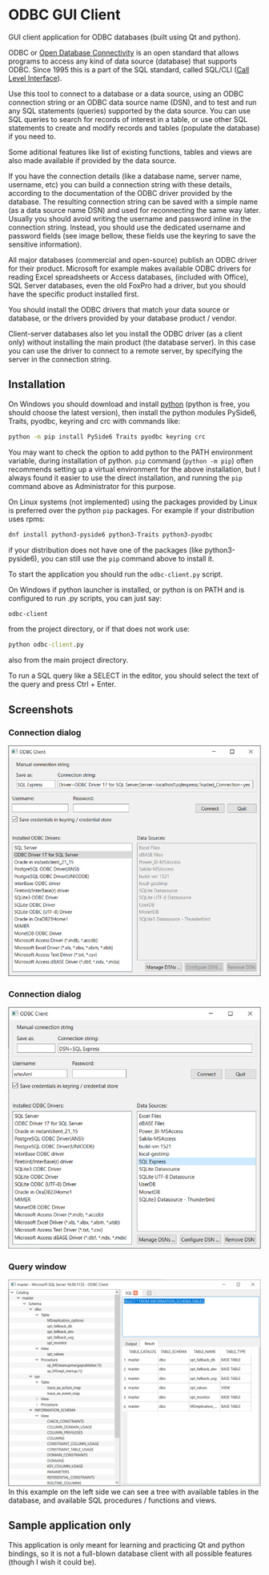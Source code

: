 # ODBC GUI Client
GUI client application for ODBC databases (built using Qt and python).

ODBC or [Open Database Connectivity](https://en.wikipedia.org/wiki/Open_Database_Connectivity) is an open standard that allows programs to access any kind of data source (database) that supports ODBC. Since 1995 this is a part of the SQL standard, called SQL/CLI ([Call Level Interface](https://en.wikipedia.org/wiki/Call_Level_Interface)).

Use this tool to connect to a database or a data source, using an ODBC connection string or an ODBC data source name (DSN), and to test and run any SQL statements (queries) supported by the data source. You can use SQL queries to search for records of interest in a table, or use other SQL statements to create and modify records and tables (populate the database) if you need to.

Some aditional features like list of existing functions, tables and views are also made available if provided by the data source.

If you have the connection details (like a database name, server name, username, etc) you can build a connection string with these details, according to the documentation of the ODBC driver provided by the database. The resulting connection string can be saved with a simple name (as a data source name DSN) and used for reconnecting the same way later. Usually you should avoid writing the username and password inline in the connection string. Instead, you should use the dedicated username and password fields (see image bellow, these fields use the keyring to save the sensitive information).

All major databases (commercial and open-source) publish an ODBC driver for their product. Microsoft for example makes available ODBC drivers for reading Excel spreadsheets or Access databases,
(included with Office), SQL Server databases, even the old FoxPro had a driver, but you should have the specific product installed first.

You should install the ODBC drivers that match your data source or database, or the drivers provided by your database product / vendor.

Client-server databases also let you install the ODBC driver (as a client only) without installing the main product (the database server). In this case you can use the
driver to connect to a remote server, by specifying the server in the connection string.

## Installation
On Windows you should download and install [python](https://www.python.org/downloads/) (python is free, you should choose the latest version), then install the python modules PySide6, Traits, pyodbc, keyring and crc with commands like:
```sh
python -m pip install PySide6 Traits pyodbc keyring crc
```
You may want to check the option to add python to the PATH environment variable, during installation of python. `pip` command (`python -m pip`) often recommends setting up a virtual environment for the above installation, but I always found it easier to use the direct installation, and running the `pip` command above as Administrator for this purpose.

On Linux systems (not implemented) using the packages provided by Linux is preferred over the python `pip` packages. For example if your distribution uses rpms:
```sh
dnf install python3-pyside6 python3-Traits python3-pyodbc
```
if your distribution does not have one of the packages (like python3-pyside6), you can still use the `pip` command above to install it.

To start the application you should run the `odbc-client.py` script.

On Windows if python launcher is installed, or python is on PATH and is configured to run .py scripts, you can just say:
```cmd
odbc-client
```
from the project directory, or if that does not work use:
```cmd
python odbc-client.py
```
also from the main project directory.

To run a SQL query like a SELECT in the editor, you should select the text of the query and press Ctrl + Enter.

## Screenshots
### Connection dialog
!["Explicit connection string for MS SQL Server Express edition"](screenshots/ConnectionDialog1.png "Save connection string as DSN")
### Connection dialog
!["Connect to existing DSN for MS SQL Server Express edition"](screenshots/ConnectionDialog2.png "Connect to DSN")
### Query window
!["See database objects in a tree and run simple query on the MS SQL Server connection"](screenshots/QueryWindow.png "See database tables and run new queries")
In this example on the left side we can see a tree with available tables in the database, and available SQL procedures / functions and views.

## Sample application only
This application is only meant for learning and practicing Qt and python bindings, so it is not a full-blown database client with all possible features (though I wish it could be).
